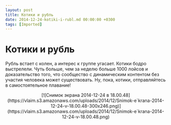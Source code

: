 ```yaml
---
layout: post
title: Котики и рубль
date: 2014-12-24-kotiki-i-rubl.md 00:00:00 +0300
tags: [Imported]
---
```

# Котики и рубль

Рубль встает с колен, а интерес к группе угасает. Котики бодро выстрелели. Чуть больше, чем за неделю больше 1000 лойсов и доказательство того, что сообщество с динамическим контентом без участия человека может существовать. 
Ну, пока, котики, отправляйтесь в самостоятельное плавание! 

<center>[![Снимок экрана 2014-12-24 в 18.00.48](https://vlaim.s3.amazonaws.com/uploads/2014/12/Snimok-e`krana-2014-12-24-v-18.00.48-300x246.png)](https://vlaim.s3.amazonaws.com/uploads/2014/12/Snimok-e`krana-2014-12-24-v-18.00.48.png)</center>